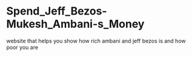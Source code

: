 # Spend_Jeff_Bezos-Mukesh_Ambani-s_Money
website that helps you show how rich ambani and jeff bezos is and how poor you are
